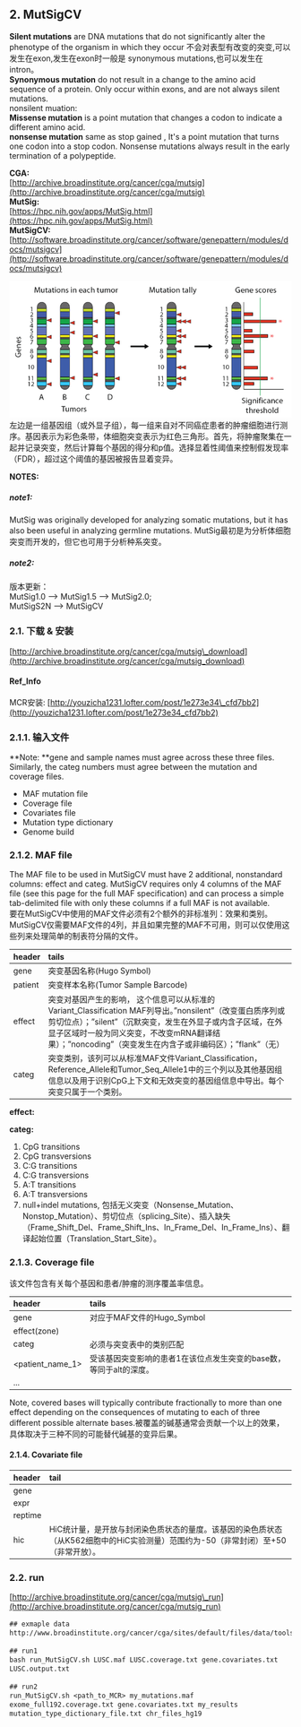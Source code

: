 ## 2. MutSigCV

**Silent mutations** are DNA mutations that do not significantly alter the phenotype of the organism in which they occur 不会对表型有改变的突变,可以发生在exon,发生在exon时一般是 synonymous mutations,也可以发生在intron。  
**Synonymous mutation** do not result in a change to the amino acid sequence of a protein. Only occur within exons, and are not always silent mutations.  
  nonsilent muation:  
**Missense mutation** is a point mutation that changes a codon to indicate a different amino acid.  
**nonsense mutation** same as stop gained , It's a point mutation that turns one codon into a stop codon. Nonsense mutations always result in the early termination of a polypeptide.

**CGA:**  
[http://archive.broadinstitute.org/cancer/cga/mutsig](http://archive.broadinstitute.org/cancer/cga/mutsig)  
**MutSig:**  
[https://hpc.nih.gov/apps/MutSig.html](https://hpc.nih.gov/apps/MutSig.html)  
**MutSigCV:**  
[http://software.broadinstitute.org/cancer/software/genepattern/modules/docs/mutsigcv](http://software.broadinstitute.org/cancer/software/genepattern/modules/docs/mutsigcv)

![](/assets/mutsig_fig1.PNG)  
左边是一组基因组（或外显子组），每一组来自对不同癌症患者的肿瘤细胞进行测序。基因表示为彩色条带，体细胞突变表示为红色三角形。首先，将肿瘤聚集在一起并记录突变，然后计算每个基因的得分和p值。选择显着性阈值来控制假发现率（FDR），超过这个阈值的基因被报告显着变异。

**NOTES:**

##### note1:

MutSig was originally developed for analyzing somatic mutations, but it has also been useful in analyzing germline mutations. MutSig最初是为分析体细胞突变而开发的，但它也可用于分析种系突变。

##### note2:

版本更新：  
MutSig1.0 --&gt; MutSig1.5 --&gt; MutSig2.0;  
MutSigS2N --&gt; MutSigCV

### 2.1. 下载 & 安装

[http://archive.broadinstitute.org/cancer/cga/mutsig\_download](http://archive.broadinstitute.org/cancer/cga/mutsig_download)

#### Ref\_Info

MCR安装: [http://youzicha1231.lofter.com/post/1e273e34\_cfd7bb2](http://youzicha1231.lofter.com/post/1e273e34_cfd7bb2)

### 2.1.1. 输入文件

**Note: **gene and sample names must agree across these three files. Similarly, the categ numbers must agree between the mutation and coverage files.

* MAF mutation file
* Coverage file
* Covariates file
* Mutation type dictionary
* Genome build

### 2.1.2. MAF file

The MAF file to be used in MutSigCV must have 2 additional, nonstandard columns: effect and categ.  MutSigCV requires only 4 columns of the MAF file \(see this page for the full MAF specification\) and can process a simple tab-delimited file with only these columns if a full MAF is not available.  
要在MutSigCV中使用的MAF文件必须有2个额外的非标准列：效果和类别。MutSigCV仅需要MAF文件的4列，并且如果完整的MAF不可用，则可以仅使用这些列来处理简单的制表符分隔的文件。

| header | tails |
| :--- | :--- |
| gene | 突变基因名称\(Hugo Symbol\) |
| patient | 突变样本名称\(Tumor Sample Barcode\) |
| effect | 突变对基因产生的影响， 这个信息可以从标准的Variant\_Classification MAF列导出。”nonsilent”（改变蛋白质序列或剪切位点）；”silent”（沉默突变，发生在外显子或内含子区域，在外显子区域时一般为同义突变，不改变mRNA翻译结果）；”noncoding”（突变发生在内含子或非编码区）；”flank”（无） |
| categ | 突变类别，该列可以从标准MAF文件Variant\_Classification，Reference\_Allele和Tumor\_Seq\_Allele1中的三个列以及其他基因组信息以及用于识别CpG上下文和无效突变的基因组信息中导出。每个突变只属于一个类别。 |

**effect:**

**categ:**  
1. CpG transitions  
2. CpG transversions  
3. C:G transitions  
4. C:G transversions  
5. A:T transitions  
6. A:T transversions  
7. null+indel mutations, 包括无义突变（Nonsense\_Mutation、Nonstop\_Mutation）、剪切位点（splicing\_Site）、插入缺失（Frame\_Shift\_Del、Frame\_Shift\_Ins、In\_Frame\_Del、In\_Frame\_Ins）、翻译起始位置（Translation\_Start\_Site）。

### 2.1.3. Coverage file

该文件包含有关每个基因和患者/肿瘤的测序覆盖率信息。

| header | tails |
| :--- | :--- |
| gene | 对应于MAF文件的Hugo\_Symbol |
| effect\(zone\) |  |
| categ | 必须与突变表中的类别匹配 |
| &lt;patient\_name\_1&gt; | 受该基因突变影响的患者1在该位点发生突变的base数，等同于alt的深度。 |
| ... |  |

Note, covered bases will typically contribute fractionally to more than one effect depending on the consequences of mutating to each of three different possible alternate bases.被覆盖的碱基通常会贡献一个以上的效果，具体取决于三种不同的可能替代碱基的变异后果。

#### 2.1.4. Covariate file

| header | tail |
| :--- | :--- |
| gene |  |
| expr |  |
| reptime |  |
| hic | HiC统计量，是开放与封闭染色质状态的量度。该基因的染色质状态（从K562细胞中的HiC实验测量）范围约为-50（非常封闭）至+50（非常开放）。 |

### 2.2. run

[http://archive.broadinstitute.org/cancer/cga/mutsig\_run](http://archive.broadinstitute.org/cancer/cga/mutsig_run)

```
## exmaple data
http://www.broadinstitute.org/cancer/cga/sites/default/files/data/tools/mutsig/LUSC.MutSigCV.input.data.v1.0.zip

## run1
bash run_MutSigCV.sh LUSC.maf LUSC.coverage.txt gene.covariates.txt LUSC.output.txt

## run2
run_MutSigCV.sh <path_to_MCR> my_mutations.maf exome_full192.coverage.txt gene.covariates.txt my_results mutation_type_dictionary_file.txt chr_files_hg19
```



